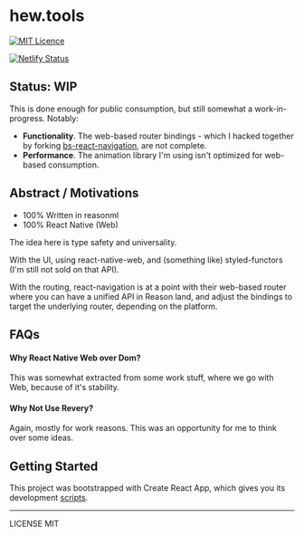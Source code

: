 # hew.tools

[![MIT Licence](https://badges.frapsoft.com/os/mit/mit.svg?v=103)](https://opensource.org/licenses/mit-license.php)

[![Netlify Status](https://api.netlify.com/api/v1/badges/3df7fbe8-af9f-48e3-9e6f-77813ce7077b/deploy-status)](https://app.netlify.com/sites/hewtools/deploys)

## Status: WIP

This is done enough for public consumption, but still somewhat a work-in-progress. Notably: 

  * **Functionality**. The web-based router bindings - which I hacked together by forking [bs-react-navigation](https://github.com/callstackincubator/bs-react-navigation), are not complete.
  * **Performance**. The animation library I'm using isn't optimized for web-based consumption.

## Abstract / Motivations

 * 100% Written in reasonml
 * 100% React Native (Web)

The idea here is type safety and universality.

With the UI, using react-native-web, and (something like) styled-functors (I'm still not sold on that API).

With the routing, react-navigation is at a point with their web-based router where you can have a unified API in Reason land, and adjust the bindings to target the underlying router, depending on the platform.

## FAQs

#### Why React Native Web over Dom?

This was somewhat extracted from some work stuff, where we go with Web, because of it's stability.

#### Why Not Use Revery?

Again, mostly for work reasons. This was an opportunity for me to think over some ideas.

## Getting Started

This project was bootstrapped with Create React App, which gives you its development [scripts](https://github.com/facebook/create-react-app).

--- 

LICENSE MIT
